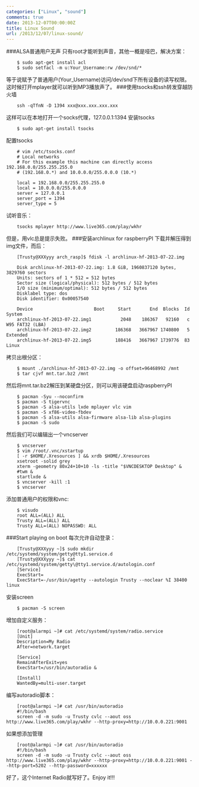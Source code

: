```yaml
---
categories: ["Linux", "sound"]
comments: true
date: 2013-12-07T00:00:00Z
title: Linux Sound
url: /2013/12/07/linux-sound/
---
```


###ALSA普通用户无声
只有root才能听到声音，其他一概是哑巴，解决方案：

```
	$ sudo apt-get install acl
	$ sudo setfacl -m u:Your_Username:rw /dev/snd/*

```
等于说赋予了普通用户(Your_Username)访问/dev/snd下所有设备的读写权限。这时候打开mplayer就可以听到MP3播放声了。
###使用tsocks和ssh转发穿越防火墙

```
	ssh -qTfnN -D 1394 xxx@xxx.xxx.xxx.xxx

```
这样可以在本地打开一个socks代理，127.0.0.1:1394
安装tsocks

```
	$ sudo apt-get install tsocks

```
配置tsocks

```
	# vim /etc/tsocks.conf
	# Local networks
	# For this example this machine can directly access 192.168.0.0/255.255.255.0 
	# (192.168.0.*) and 10.0.0.0/255.0.0.0 (10.*)
	
	local = 192.168.0.0/255.255.255.0
	local = 10.0.0.0/255.0.0.0
	server = 127.0.0.1
	server_port = 1394
	server_type = 5

```
试听音乐：

```
	tsocks mplayer http://www.live365.com/play/wkhr

```
但是，用vlc总是提示失败。
###安装archlinux for raspberryPI
下载并解压得到img文件，而后：

```
	[Trusty@XXXyyy arch_rasp]$ fdisk -l archlinux-hf-2013-07-22.img
	
	Disk archlinux-hf-2013-07-22.img: 1.8 GiB, 1960837120 bytes, 3829760 sectors
	Units: sectors of 1 * 512 = 512 bytes
	Sector size (logical/physical): 512 bytes / 512 bytes
	I/O size (minimum/optimal): 512 bytes / 512 bytes
	Disklabel type: dos
	Disk identifier: 0x00057540
	
	Device                       Boot     Start       End  Blocks  Id System
	archlinux-hf-2013-07-22.img1           2048    186367   92160   c W95 FAT32 (LBA)
	archlinux-hf-2013-07-22.img2         186368   3667967 1740800   5 Extended
	archlinux-hf-2013-07-22.img5         188416   3667967 1739776  83 Linux

```
拷贝出根分区：

```
	$ mount ./archlinux-hf-2013-07-22.img -o offset=96468992 /mnt
	$ tar cjvf mnt.tar.bz2 /mnt

```
然后将mnt.tar.bz2解压到某硬盘分区，则可以用该硬盘启动raspberryPI

```
	$ pacman -Syu --noconfirm
	$ pacman -S tigervnc
	$ pacman -S alsa-utils lxde mplayer vlc vim 
   	$ pacman -S xf86-video-fbdev
   	$ pacman -S alsa-utils alsa-firmware alsa-lib alsa-plugins
	$ pacman -S sudo

```
然后我们可以编辑出一个vncserver

```
	$ vncserver
	$ vim /root/.vnc/xstartup
	[ -r $HOME/.Xresources ] && xrdb $HOME/.Xresources
	xsetroot -solid grey
	xterm -geometry 80x24+10+10 -ls -title "$VNCDESKTOP Desktop" &
	#twm &
	startlxde &
	$ vncserver -kill :1
	$ vncserver

```
添加普通用户的权限和vnc:

```
	$ visudo
	root ALL=(ALL) ALL
	Trusty ALL=(ALL) ALL
	Trusty ALL=(ALL) NOPASSWD: ALL

```
###Start playing on boot
每次允许自动登录：

```
	[Trusty@XXXyyy ~]$ sudo mkdir /etc/systemd/system/getty@tty1.service.d
	[Trusty@XXXyyy ~]$ cat /etc/systemd/system/getty\@tty1.service.d/autologin.conf 
	[Service]
	ExecStart=
	ExecStart=-/usr/bin/agetty --autologin Trusty --noclear %I 38400 linux

```
安装screen

```
	$ pacman -S screen

```
增加自定义服务：

```
	[root@alarmpi ~]# cat /etc/systemd/system/radio.service
	[Unit]
	Description=My Radio
	After=network.target
	
	[Service]
	RemainAfterExit=yes
	ExecStart=/usr/bin/autoradio &
	
	[Install]
	WantedBy=multi-user.target 

```
编写autoradio脚本：

```
	[root@alarmpi ~]# cat /usr/bin/autoradio 
	#!/bin/bash
	screen -d -m sudo -u Trusty cvlc --aout oss http://www.live365.com/play/wkhr --http-proxy=http://10.0.0.221:9001

```
如果想添加管理

```
	[root@alarmpi ~]# cat /usr/bin/autoradio 
	#!/bin/bash
	screen -d -m sudo -u Trusty cvlc --aout oss http://www.live365.com/play/wkhr --http-proxy=http://10.0.0.221:9001 --http-port=5202 --http-password=xxxxxx

```
	

好了，这个Internet Radio就写好了。Enjoy it!!!
	
